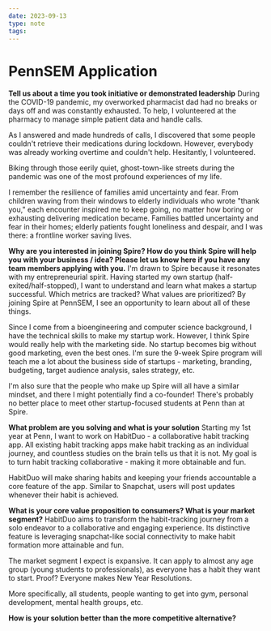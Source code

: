 ```yaml
---
date: 2023-09-13
type: note
tags: 
---
```

# PennSEM Application

**Tell us about a time you took initiative or demonstrated leadership**
During the COVID-19 pandemic, my overworked pharmacist dad had no breaks or days off and was constantly exhausted. To help, I volunteered at the pharmacy to manage simple patient data and handle calls.

As I answered and made hundreds of calls, I discovered that some people couldn't retrieve their medications during lockdown. However, everybody was already working overtime and couldn't help. Hesitantly, I volunteered.

Biking through those eerily quiet, ghost-town-like streets during the pandemic was one of the most profound experiences of my life.

I remember the resilience of families amid uncertainty and fear. From children waving from their windows to elderly individuals who wrote "thank you," each encounter inspired me to keep going, no matter how boring or exhausting delivering medication became. Families battled uncertainty and fear in their homes; elderly patients fought loneliness and despair, and I was there: a frontline worker saving lives.

**Why are you interested in joining Spire? How do you think Spire will help you with your business / idea? Please let us know here if you have any team members applying with you.**
I'm drawn to Spire because it resonates with my entrepreneurial spirit. Having started my own startup (half-exited/half-stopped), I want to understand and learn what makes a startup successful. Which metrics are tracked? What values are prioritized? By joining Spire at PennSEM, I see an opportunity to learn about all of these things.

Since I come from a bioengineering and computer science background, I have the technical skills to make my startup work. However, I think Spire would really help with the marketing side. No startup becomes big without good marketing, even the best ones. I'm sure the 9-week Spire program will teach me a lot about the business side of startups - marketing, branding, budgeting, target audience analysis, sales strategy, etc.

I'm also sure that the people who make up Spire will all have a similar mindset, and there I might potentially find a co-founder! There's probably no better place to meet other startup-focused students at Penn than at Spire.

**What problem are you solving and what is your solution**
Starting my 1st year at Penn, I want to work on HabitDuo - a collaborative habit tracking app. All existing habit tracking apps make habit tracking as an individual journey, and countless studies on the brain tells us that it is not. My goal is to turn habit tracking collaborative - making it more obtainable and fun.

HabitDuo will make sharing habits and keeping your friends accountable a core feature of the app. Similar to Snapchat, users will post updates whenever their habit is achieved.

**What is your core value proposition to consumers? What is your market segment?**
HabitDuo aims to transform the habit-tracking journey from a solo endeavor to a collaborative and engaging experience. Its distinctive feature is leveraging snapchat-like social connectivity to make habit formation more attainable and fun.

The market segment I expect is expansive. It can apply to almost any age group (young students to professionals), as everyone has a habit they want to start. Proof? Everyone makes New Year Resolutions.

More specifically, all students, people wanting to get into gym, personal development, mental health groups, etc.

**How is your solution better than the more competitive alternative?**



